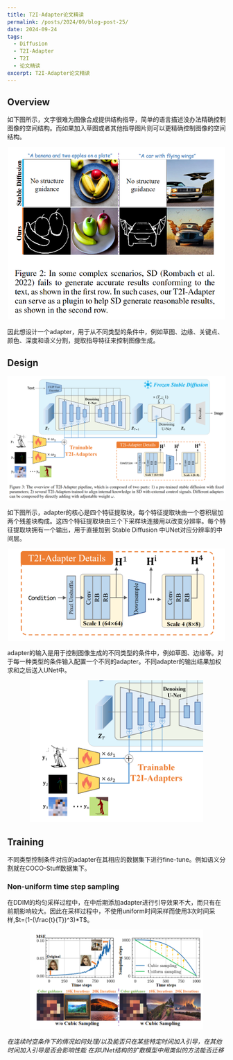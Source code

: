 ```yaml
---
title: T2I-Adapter论文精读
permalink: /posts/2024/09/blog-post-25/
date: 2024-09-24
tags:
  - Diffusion
  - T2I-Adapter
  - T2I
  - 论文精读
excerpt: T2I-Adapter论文精读
---
```


## Overview
如下图所示，文字很难为图像合成提供结构指导，简单的语言描述没办法精确控制图像的空间结构。而如果加入草图或者其他指导图片则可以更精确控制图像的空间结构。

<div style="text-align: center;">
  <img src='/images/25/25-1.png' width='500' height='auto'>
</div>

因此想设计一个adapter，用于从不同类型的条件中，例如草图、边缘、关键点、颜色、深度和语义分割，提取指导特征来控制图像生成。

## Design
<img src='/images/25/25-2.png' width='1000' height='auto'>


如下图所示，adapter的核心是四个特征提取块，每个特征提取块由一个卷积层加两个残差块构成。这四个特征提取块由三个下采样块连接用以改变分辨率。每个特征提取块拥有一个输出，用于直接加到 Stable Diffusion 中UNet对应分辨率的中间层。

<div style="text-align: center;">
  <img src='/images/25/25-3.png' width='500' height='auto'>
</div>

adapter的输入是用于控制图像生成的不同类型的条件中，例如草图、边缘等。对于每一种类型的条件输入配置一个不同的adapter。不同adapter的输出结果加权求和之后送入UNet中。


<div style="text-align: center;">
  <img src='/images/25/25-4.png' width='400' height='auto'>
</div>

## Training

不同类型控制条件对应的adapter在其相应的数据集下进行fine-tune。例如语义分割就在COCO-Stuff数据集下。

### Non-uniform time step sampling

在DDIM的均匀采样过程中，在中后期添加adapter进行引导效果不大，而只有在前期影响较大。因此在采样过程中，不使用uniform时间采样而使用3次时间采样,$t=(1-(\frac{t}{T})^3)*T$。 
<div style="text-align: center;">
  <img src='/images/25/25-5.png' width='400' height='auto'>
</div>


*在连续时空条件下的情况如何处理/以及能否只在某些特定时间加入引导，在其他时间加入引导是否会影响性能*
*在非UNet结构的扩散模型中用类似的方法能否迁移*